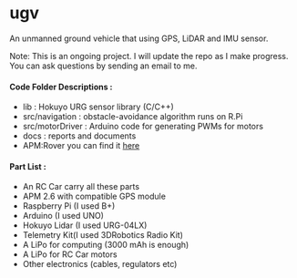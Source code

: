 ugv
===

An unmanned ground vehicle that using GPS, LiDAR and IMU sensor.

Note: This is an ongoing project. I will update the repo as I make progress. You can ask questions by sending an email to me.

#### Code Folder Descriptions :
+ lib : Hokuyo URG sensor library (C/C++)
+ src/navigation : obstacle-avoidance algorithm runs on R.Pi
+ src/motorDriver : Arduino code for generating PWMs for motors
+ docs : reports and documents 
+ APM:Rover you can find it [here](https://github.com/diydrones/ardupilot/tree/master/APMrover2)

#### Part List :

+ An RC Car carry all these parts
+ APM 2.6 with compatible GPS module
+ Raspberry Pi (I used B+)
+ Arduino (I used UNO)
+ Hokuyo Lidar (I used URG-04LX)
+ Telemetry Kit(I used 3DRobotics Radio Kit)
+ A LiPo for computing (3000 mAh is enough)
+ A LiPo for RC Car motors
+ Other electronics (cables, regulators etc)
